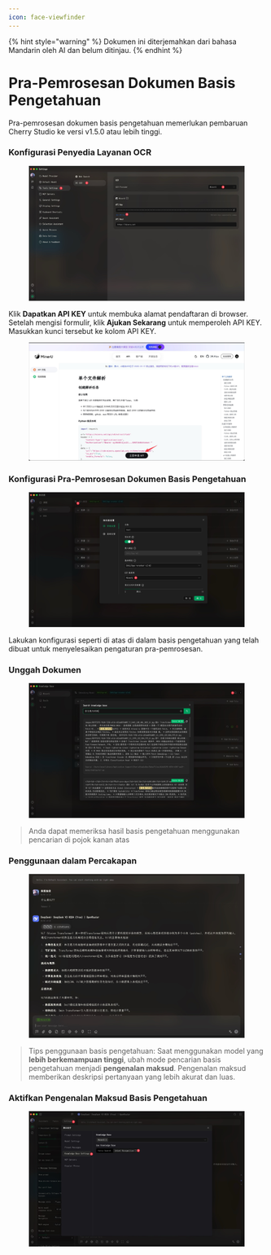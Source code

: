 ```yaml
---
icon: face-viewfinder
---
```


{% hint style="warning" %}
Dokumen ini diterjemahkan dari bahasa Mandarin oleh AI dan belum ditinjau.
{% endhint %}

# Pra-Pemrosesan Dokumen Basis Pengetahuan

Pra-pemrosesan dokumen basis pengetahuan memerlukan pembaruan Cherry Studio ke versi v1.5.0 atau lebih tinggi.

### Konfigurasi Penyedia Layanan OCR

<figure><img src="../.gitbook/assets/CleanShot 2025-06-03 at 11.50.10@2x (1).jpg" alt=""><figcaption></figcaption></figure>

Klik **Dapatkan API KEY** untuk membuka alamat pendaftaran di browser. Setelah mengisi formulir, klik **Ajukan Sekarang** untuk memperoleh API KEY. Masukkan kunci tersebut ke kolom API KEY.

<figure><img src="../.gitbook/assets/CleanShot 2025-06-03 at 11.51.55@2x.jpg" alt=""><figcaption></figcaption></figure>

### Konfigurasi Pra-Pemrosesan Dokumen Basis Pengetahuan

<figure><img src="../.gitbook/assets/CleanShot 2025-06-03 at 20.01.03@2x.jpg" alt=""><figcaption></figcaption></figure>

Lakukan konfigurasi seperti di atas di dalam basis pengetahuan yang telah dibuat untuk menyelesaikan pengaturan pra-pemrosesan.

### Unggah Dokumen

<figure><img src="../.gitbook/assets/CleanShot 2025-06-03 at 12.01.59@2x.jpg" alt=""><figcaption></figcaption></figure>

> Anda dapat memeriksa hasil basis pengetahuan menggunakan pencarian di pojok kanan atas

### Penggunaan dalam Percakapan

<figure><img src="../.gitbook/assets/CleanShot 2025-06-03 at 14.11.00@2x.jpg" alt=""><figcaption></figcaption></figure>

> Tips penggunaan basis pengetahuan: Saat menggunakan model yang **lebih berkemampuan tinggi**, ubah mode pencarian basis pengetahuan menjadi **pengenalan maksud**. Pengenalan maksud memberikan deskripsi pertanyaan yang lebih akurat dan luas.

### Aktifkan Pengenalan Maksud Basis Pengetahuan

<figure><img src="../.gitbook/assets/CleanShot 2025-06-03 at 14.12.47@2x.jpg" alt=""><figcaption></figcaption></figure>